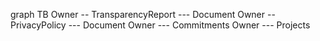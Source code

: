 graph TB
  Owner -- TransparencyReport --- Document
  Owner -- PrivacyPolicy --- Document
  Owner --- Commitments
  Owner --- Projects
